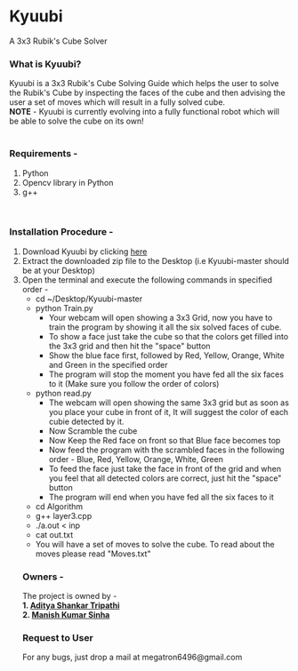 # Kyuubi
A 3x3 Rubik's Cube Solver
<br>
<h3>What is Kyuubi?</h3>
Kyuubi is a 3x3 Rubik's Cube Solving Guide which helps the user to solve the Rubik's Cube by inspecting the faces of the cube and then advising the user a set of moves which will result in a fully solved cube.<br>
<b>NOTE</b> - Kyuubi is currently evolving into a fully functional robot which will be able to solve the cube on its own!
<br><br>

<h3>Requirements - </h3>
<ol>
<li>Python</li>
<li>Opencv library in Python</li>
<li>g++</li>
</ol>
<br>
<h3>Installation Procedure - </h3>
<ol>
<li>Download Kyuubi by clicking <a href="https://github.com/kipawa/Kyuubi/archive/master.zip">here</a></li>
<li>Extract the downloaded zip file to the Desktop (i.e Kyuubi-master should be at your Desktop) </li>
<li>Open the terminal and execute the following commands in specified order -
    <ul>
    <li>cd ~/Desktop/Kyuubi-master</li>
    <li>python Train.py<br>
        <ul>
        <li>Your webcam will open showing a 3x3 Grid, now you have to train the program by showing it all the six solved faces of cube.</li>
        <li>To show a face just take the cube so that the colors get filled into the 3x3 grid and then hit the "space" button </li>
        <li>Show the blue face first, followed by Red, Yellow, Orange, White and Green in the specified order</li>
        <li>The program will stop the moment you have fed all the six faces to it (Make sure you follow the order of colors)</li>
        </ul>
    </li>
    <li>python read.py<br>
        <ul>
        <li>The webcam will open showing the same 3x3 grid but as soon as you place your cube in front of it, It will suggest the color of each cubie detected by it.</li>
        <li>Now Scramble the cube</li>
        <li>Now Keep the Red face on front so that Blue face becomes top</li>
        <li>Now feed the program with the scrambled faces in the following order - Blue, Red, Yellow, Orange, White, Green</li>
        <li>To feed the face just take the face in front of the grid and when you feel that all detected colors are correct, just hit the "space" button</li>
        <li>The program will end when you have fed all the six faces to it</li>
        </ul>
    </li>
    <li>cd Algorithm</li>
    <li>g++ layer3.cpp</li>
    <li>./a.out < inp </li>
    <li>cat out.txt </li>
    <li>You will have a set of moves to solve the cube. To read about the moves please read "Moves.txt"</li>
    </ul>
    
<h3>Owners - </h3>
The project is owned by - <br>
<b>1. <a href="https://github.com/kipawa">Aditya Shankar Tripathi</a></b><br>
<b>2. <a href="https://github.com/mmmaks">Manish Kumar Sinha</a></b><br>

<h3>Request to User</h3>
For any bugs, just drop a mail at megatron6496@gmail.com
